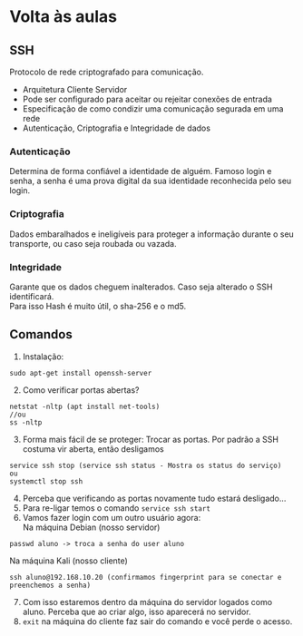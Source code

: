 # Volta às aulas

## SSH
Protocolo de rede criptografado para comunicação.
- Arquitetura Cliente Servidor
- Pode ser configurado para aceitar ou rejeitar conexões de entrada
- Especificação de como condizir uma comunicação segurada em uma rede
- Autenticação, Criptografia e Integridade de dados

### Autenticação
Determina de forma confiável a identidade de alguém. Famoso login e senha, a senha é uma prova digital da sua identidade reconhecida pelo seu login.

### Criptografia
Dados embaralhados e ineligíveis para proteger a informação durante o seu transporte, ou caso seja roubada ou vazada.

### Integridade
Garante que os dados cheguem inalterados. Caso seja alterado o SSH identificará.  
Para isso Hash é muito útil, o sha-256 e o md5.

## Comandos
1. Instalação:
```
sudo apt-get install openssh-server
```
2. Como verificar portas abertas?
```
netstat -nltp (apt install net-tools)
//ou
ss -nltp
```
3. Forma mais fácil de se proteger: Trocar as portas. Por padrão a SSH costuma vir aberta, então desligamos
```
service ssh stop (service ssh status - Mostra os status do serviço)
ou
systemctl stop ssh
```
4. Perceba que verificando as portas novamente tudo estará desligado...
5. Para re-ligar temos o comando `service ssh start`
6. Vamos fazer login com um outro usuário agora:  
Na máquina Debian (nosso servidor)
```
passwd aluno -> troca a senha do user aluno
```
Na máquina Kali (nosso cliente)
```
ssh aluno@192.168.10.20 (confirmamos fingerprint para se conectar e preenchemos a senha)
```
7. Com isso estaremos dentro da máquina do servidor logados como aluno. Perceba que ao criar algo, isso aparecerá no servidor.
8. `exit` na máquina do cliente faz sair do comando e você perde o acesso.
